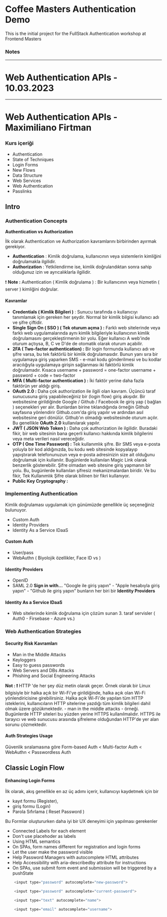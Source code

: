# Coffee Masters Authentication Demo

This is the initial project for the FullStack Authentication workshop at Frontend Masters

### Notes

---

# Web Authentication APIs - 10.03.2023

---

# Web Authentication APIs - Maximiliano Firtman

### Kurs içeriği

- Authentication
- State of Techniques
- Login Forms
- New Flows
- Data Structure
- Web Services
- Web Authentication
- Passlinks

## Intro

### Authentication Concepts

**Authentication vs Authorization**

İlk olarak Authentication ve Authorization kavramlarını birbirinden ayırmak gerekiyor.

- **Authentication** : Kimlik doğrulama, kullanıcının veya sistemlerin kimliğini doğrulamakla ilgilidir.
- **Authorization** : Yetkilendirme ise, kimlik doğrulandıktan sonra sahip olduğunuz izin ve ayrıcalıklarla ilgilidir.

❗ **Note :** Authentication ( Kimlik doğrulama ) : Bir kullanıcının veya hizmetin ( server ) kimliğini doğrular.

#### Kavramlar

- **Credentials ( Kimlik Bilgileri )** : Sunucu tarafında o kullanıcıyı tanımlamak için gereken her şeydir. Normal bir kimlik bilgisi kullanıcı adı ve şifre çiftidir.
- **Single Sign On ( SSO ) ( Tek oturum açma ) :** Farklı web sitelerinde veya farklı web uygulamalarında aynı kimlik bilgileriyle kullanıcının kimlik doğrulamasını gerçekleştirmenin bir yolu. Eğer kullanıcı A web'inde oturum açtıysa, B, C ve D'de de otomatik olarak oturum açabilir.
- **2FA ( Two-factor authentication) :** Bir login formunda kullanıcı adı ve şifre varsa, bu tek faktörlü bir kimlik doğrulamasıdır. Bunun yanı sıra bir uygulamaya giriş yaparken SMS - e-mail kodu gönderilmesi ve bu kodlar aracılığıyla uygulamaya girişin sağlanması iki faktörlü kimlik doğrulamadır.
  Kısaca
  username + password = one-factor
  username + password + code = two-factor
- **MFA ( Multi-factor authentication ) :** İki faktör yerine daha fazla faktörün yer aldığı giriş.
- **OAuth 2.0 :** Daha çok authorization ile ilgili olan kavram. Üçüncü taraf sunucusuna giriş yapabileceğiniz bir (login flow) giriş akışıdır. Bir websitesine girildiğinde Google / Github / Facebook ile giriş yap ( bağlan ) seçenekleri yer alır. Bunlardan birine tıklandığında örneğin Github sayfasına yönlendirir Github.com'da giriş yapılır ve ardından asıl websitesine geri dönülür. Github'ın olmadığı websitesinde oturum açılır. Bu genellikle **OAuth 2.0** kullanılarak yapılır.
- **JWT ( JSON Web Token ) :** Daha çok authorization ile ilgilidir. Buradaki fikir, bir web sitesinin bana geçerli kullanıcı hakkında kimlik bilgilerini veya meta verileri nasıl vereceğidir.
- **OTP ( One Time Password) :** Tek kullanımlık şifre. Bir SMS veya e-posta yoluyla bir kod aldığınızda, bu kodu web sitesinde kopyalayıp yapıştırarak telefonunuzun veya e-posta adresinizin size ait olduğunu doğrulamak için kullanılır. Bugünlerde kullanılan Magic Link olarak benzerlik gösterebilir. Şifre olmadan web sitesine giriş yapmanın bir yolu. Bu, bugünlerde kullanılan şifresiz mekanizmalardan biridir. Ve bu fikir, Tek Kullanımlık Şifre olarak bilinen bir fikri kullanıyor.
- **Public Key Cryptography :**

### Implementing Authentication

Kimlik doğrulaması uygulamak için günümüzde genellikle üç seçeneğiniz bulunuyor.

- Custom Auth
- Identity Providers
- Identity As a Service IDaaS

#### Custom Auth

- User/pass
- WebAuthn ( Biyolojik özellikler, Face ID vs )

#### Identity Providers

- OpenID
- SAML 2.0
  **Sign in with...**
  "Google ile giriş yapın" - "Apple hesabıyla giriş yapın" - "Github ile giriş yapın" bunların her biri bir **Identity Providers**

#### Identity As a Service IDaaS

- Web sitelerinde kimlik doğrulama için çözüm sunan 3. taraf servisler ( Auth0 - Firsebase - Azure vs.)

### Web Authentication Strategies

#### Security Risk Kavramları

- Man in the Middle Attacks
- Keyloggers
- Easy to guess passwords
- Web Servers and DBs Attacks
- Phishing and Social Engineering Attacks

**Not : ❗** HTTP 'de her şey düz metin olarak geçer. Örnek olarak bir Linux bilgisiyle bir halka açık bir Wi-Fi'ye girildiğinde, halka açık olan Wi-Fi yönlendiricisine girebilirsiniz. Halka açık Wi-Fi'de yapılan tüm HTTP isteklerini, kullanıcıların HTTP sitelerine yazdığı tüm kimlik bilgileri dahil olmak üzere gözükmektedir. - man in the middle attacks - örneği.
Bugünlerde HTTP siteleri bu yüzden yerine HTTPS kullanılmalıdır. HTTPS ile tarayıcı ve web sunucusu arasında şifreleme olduğundan HTTP'de yer alan sorunu çözmektedir.

#### Auth Strategies Usage

Güvenlik sıralamasına göre
Form-based Auth < Multi-factor Auth < WebAuthn < Passwordless Auth

## Classic Login Flow

#### Enhancing Login Forms

İlk olarak, akış genellikle en az üç adımı içerir,
kullanıcıyı kaydetmek için bir

- kayıt formu (Register),
- giriş formu (Login)
- Parola Sıfırlama ( Reset Password )

Bu Formlar oluştururken daha iyi bir UX deneyimi için yapılması gerekenler

- Connected Labels for each element
- Don't use placehoder as labels
- Using HTML semantics
- On SPAs, form names different for registration and login forms
- Let the user make the password visible
- Help Password Managers with autocomplete HTML attributes
- Help Accessibility with aria-describedby attribute for instructions
- On SPAs, use submit form event and submission will be triggered by a pushState

```javascript
	<input type="password" autocomplete="new-password">

	<input type="password" autocomplete="current-password">

	<input type="text" autocomplete="name">

	<input type="email" autocomplete="username">

```
